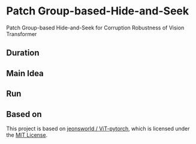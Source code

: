 # Patch Group-based-Hide-and-Seek
Patch Group-based Hide-and-Seek for Corruption Robustness of Vision Transformer

## Duration


## Main Idea



## Run


## Based on
This project is based on [jeonsworld / ViT-pytorch](https://github.com/jeonsworld/ViT-pytorch), which is licensed under the [MIT License]().
